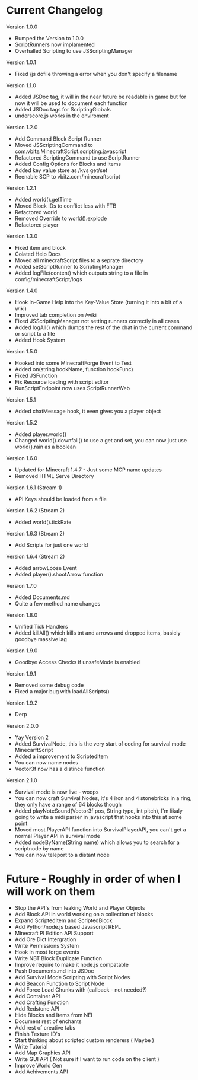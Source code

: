 Current Changelog
=================

Version 1.0.0
- Bumped the Version to 1.0.0
- ScriptRunners now implamented
- Overhalled Scripting to use JSScriptingManager

Version 1.0.1
- Fixed /js dofile throwing a error when you don't specify a filename

Version 1.1.0
- Added JSDoc tag, it will in the near future be readable in game but for now it will be used to document each function
- Added JSDoc tags for ScriptingGlobals
- underscore.js works in the enviroment

Version 1.2.0
- Add Command Block Script Runner
- Moved JSScriptingCommand to com.vbitz.MinecraftScript.scripting.javascript
- Refactored ScriptingCommand to use ScriptRunner
- Added Config Options for Blocks and Items
- Added key value store as /kvs get/set
- Reenable SCP to vbitz.com/minecraftscript

Version 1.2.1
- Added world().getTime
- Moved Block IDs to conflict less with FTB
- Refactored world
- Removed Override to world().explode
- Refactored player

Version 1.3.0
- Fixed item and block
- Colated Help Docs
- Moved all minecraftScript files to a seprate directory
- Added setScriptRunner to ScriptingManager
- Added logFile(content) which outputs string to a file in config/minecraftScript/logs

Version 1.4.0
- Hook In-Game Help into the Key-Value Store (turning it into a bit of a wiki)
- Improved tab completion on /wiki
- Fixed JSScriptingManager not setting runners correctly in all cases
- Added logAll() which dumps the rest of the chat in the current command or script to a file
- Added Hook System

Version 1.5.0
- Hooked into some MinecraftForge Event to Test
- Added on(string hookName, function hookFunc)
- Fixed JSFunction
- Fix Resource loading with script editor
- RunScriptEndpoint now uses ScriptRunnerWeb

Version 1.5.1
- Added chatMessage hook, it even gives you a player object

Version 1.5.2
- Added player.world()
- Changed world().downfall() to use a get and set, you can now just use world().rain as a boolean

Version 1.6.0
- Updated for Minecraft 1.4.7 - Just some MCP name updates
- Removed HTML Serve Directory

Version 1.6.1 (Stream 1)
- API Keys should be loaded from a file

Version 1.6.2 (Stream 2)
- Added world().tickRate

Version 1.6.3 (Stream 2)
- Add Scripts for just one world

Version 1.6.4 (Stream 2)
- Added arrowLoose Event
- Added player().shootArrow function

Version 1.7.0
- Added Documents.md
- Quite a few method name changes

Version 1.8.0
- Unified Tick Handlers
- Added killAll() which kills tnt and arrows and dropped items, basicly goodbye massive lag

Version 1.9.0
- Goodbye Access Checks if unsafeMode is enabled

Version 1.9.1
- Removed some debug code
- Fixed a major bug with loadAllScripts()

Version 1.9.2
- Derp

Version 2.0.0
- Yay Version 2
- Added SurvivalNode, this is the very start of coding for survival mode MinecarftScript
- Added a improvement to ScriptedItem
- You can now name nodes
- Vector3f now has a distince function

Version 2.1.0
- Survival mode is now live - woops
- You can now craft Survival Nodes, it's 4 iron and 4 stonebricks in a ring, they only have a range of 64 blocks though
- Added playNoteSound(Vector3f pos, String type, int pitch), I'm likaly going to write a midi parser in javascript that hooks into this at some point
- Moved most PlayerAPI function into SurvivalPlayerAPI, you can't get a normal Player API in survival mode
- Added nodeByName(String name) which allows you to search for a scriptnode by name
- You can now teleport to a distant node

Future - Roughly in order of when I will work on them
=====================================================
- Stop the API's from leaking World and Player Objects
- Add Block API in world working on a collection of blocks
- Expand ScriptedItem and ScriptedBlock
- Add Python/node.js based Javascript REPL
- Minecraft PI Edition API Support
- Add Ore Dict Intergration
- Write Permissions System
- Hook in most forge events
- Write NBT Block Duplicate Function
- Improve require to make it node.js compatable
- Push Documents.md into JSDoc
- Add Survival Mode Scripting with Script Nodes
- Add Beacon Function to Script Node
- Add Force Load Chunks with (callback - not needed?)
- Add Container API
- Add Crafting Function
- Add Redstone API
- Hide Blocks and Items from NEI
- Document rest of enchants
- Add rest of creative tabs
- Finish Texture ID's
- Start thinking about scripted custom renderers ( Maybe )
- Write Tutorial
- Add Map Graphics API
- Write GUI API ( Not sure if I want to run code on the client )
- Improve World Gen
- Add Achivements API